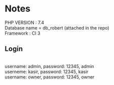 # Notes

PHP VERSION : 7.4
<br>
Database name = db_robert (attached in the repo)
<br>
Framework : CI 3
## Login
<br>
username: admin, password: 12345, admin
<br>
userneme: kasir, password: 12345, kasir
<br>
username: owner, password: 12345, owner
